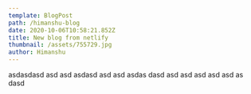 ```yaml
---
template: BlogPost
path: /himanshu-blog
date: 2020-10-06T10:58:21.852Z
title: New blog from netlify
thumbnail: /assets/755729.jpg
author: Himanshu
---
```

asdasdasd asd asd asdasd asd asd asdas dasd asd asd asd asd asd as dasd
